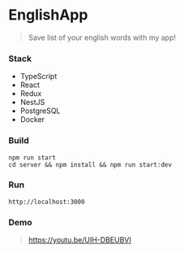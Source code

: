 # EnglishApp
> Save list of your english words with my app!

### Stack
- TypeScript
- React
- Redux
- NestJS
- PostgreSQL
- Docker

### Build

```
npm run start
cd server && npm install && npm run start:dev
```

### Run

```
http://localhost:3000
```

### Demo
> https://youtu.be/UIH-DBEUBVI
